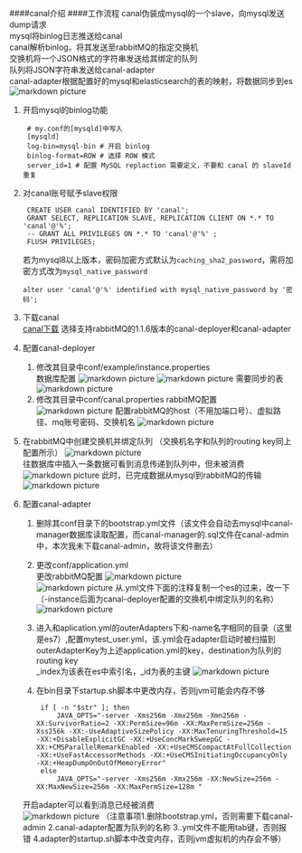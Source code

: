 ####canal介绍
####工作流程
canal伪装成mysql的一个slave，向mysql发送dump请求  
mysql将binlog日志推送给canal  
canal解析binlog，将其发送至rabbitMQ的指定交换机  
交换机将一个JSON格式的字符串发送给其绑定的队列  
队列将JSON字符串发送给canal-adapter  
canal-adapter根据配置好的mysql和elasticsearch的表的映射，将数据同步到es
![markdown picture](./picture/canal1.png)

1. 开启mysql的binlog功能

		# my.conf的[mysqld]中写入
		[mysqld]
		log-bin=mysql-bin # 开启 binlog
		binlog-format=ROW # 选择 ROW 模式
		server_id=1 # 配置 MySQL replaction 需要定义，不要和 canal 的 slaveId 重复

2. 对canal账号赋予slave权限

		CREATE USER canal IDENTIFIED BY 'canal';  
		GRANT SELECT, REPLICATION SLAVE, REPLICATION CLIENT ON *.* TO 'canal'@'%';
		-- GRANT ALL PRIVILEGES ON *.* TO 'canal'@'%' ;
		FLUSH PRIVILEGES;
	若为mysql8以上版本，密码加密方式默认为`caching_sha2_password`，需将加密方式改为`mysql_native_password`

	`alter user 'canal'@'%' identified with mysql_native_password by '密码';`

3. 下载canal  
	[canal下载](https://github.com/alibaba/canal/releases)
	选择支持rabbitMQ的1.1.6版本的canal-deployer和canal-adapter
4. 配置canal-deployer
	1. 修改其目录中conf/example/instance.properties  
		数据库配置
		![markdown picture](./picture/canal3.png)
		![markdown picture](./picture/canal4.png)
		需要同步的表
		![markdown picture](./picture/canal5.png)
	2. 修改其目录中conf/canal.properties
		rabbitMQ配置
		![markdown picture](./picture/canal6.png)
			配置rabbitMQ的host（不用加端口号）、虚拟路径、mq账号密码、交换机名
		![markdown picture](./picture/canal7.png)
5. 在rabbitMQ中创建交换机并绑定队列 （交换机名字和队列的routing key同上配置所示） 
	![markdown picture](./picture/canal8.png)  
往数据库中插入一条数据可看到消息传递到队列中，但未被消费  
	![markdown picture](./picture/canal9.png)
此时，已完成数据从mysql到rabbitMQ的传输
	![markdown picture](./picture/canal2.png)
6. 配置canal-adapter  
	1. 删除其conf目录下的bootstrap.yml文件（该文件会自动去mysql中canal-manager数据库读取配置，而canal-manager的.sql文件在canal-admin中，本次我未下载canal-admin，故将该文件删去）
	2. 更改conf/application.yml  
		更改rabbitMQ配置
		![markdown picture](./picture/canal10.png)	
		![markdown picture](./picture/canal11.png)
		从.yml文件下面的注释复制一个es的过来，改一下（-instance后面为canal-deployer配置的交换机中绑定队列的名称）
		![markdown picture](./picture/canal13.png)
	3. 进入和aplication.yml的outerAdapters下和-name名字相同的目录（这里是es7）,配置mytest_user.yml，该.yml会在adapter启动时被扫描到  
		outerAdapterKey为上述application.yml的key，destination为队列的routing key  
		\_index为该表在es中索引名，\_id为表的主键
		![markdown picture](./picture/canal14.png)
	4. 在bin目录下startup.sh脚本中更改内存，否则jvm可能会内存不够  
	
			if [ -n "$str" ]; then
			    JAVA_OPTS="-server -Xms256m -Xmx256m -Xmn256m -XX:SurvivorRatio=2 -XX:PermSize=96m -XX:MaxPermSize=256m -Xss256k -XX:-UseAdaptiveSizePolicy -XX:MaxTenuringThreshold=15 -XX:+DisableExplicitGC -XX:+UseConcMarkSweepGC -XX:+CMSParallelRemarkEnabled -XX:+UseCMSCompactAtFullCollection -XX:+UseFastAccessorMethods -XX:+UseCMSInitiatingOccupancyOnly -XX:+HeapDumpOnOutOfMemoryError"
			else
		    	JAVA_OPTS="-server -Xms256m -Xmx256m -XX:NewSize=256m -XX:MaxNewSize=256m -XX:MaxPermSize=128m "  
	开启adapter可以看到消息已经被消费  
	![markdown picture](./picture/canal15.png)
（注意事项1.删除bootstrap.yml，否则需要下载canal-admin 
2.canal-adapter配置为队列的名称 3..yml文件不能用tab键，否则报错 4.adapter的startup.sh脚本中改变内存，否则jvm虚拟机的内存会不够）
